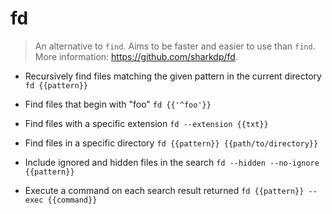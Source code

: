 # fd
> An alternative to `find`.
> Aims to be faster and easier to use than `find`.
> More information: <https://github.com/sharkdp/fd>.

- Recursively find files matching the given pattern in the current directory
`fd {{pattern}}`

- Find files that begin with "foo"
`fd {{'^foo'}}`

- Find files with a specific extension
`fd --extension {{txt}}`

- Find files in a specific directory
`fd {{pattern}} {{path/to/directory}}`

- Include ignored and hidden files in the search
`fd --hidden --no-ignore {{pattern}}`

- Execute a command on each search result returned
`fd {{pattern}} --exec {{command}}`
